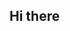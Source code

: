 ## Hi there 

<!--
**isabellaMonteiro15/isabellaMonteiro15** is a ✨ _special_ ✨ repository because its `README.md` (this file) appears on your GitHub profile.

Here are some ideas to get you started:

- 🔭 I’m currently working on ... nu
- 🌱 I’m currently learning ...fhk
- 👯 I’m looking to collaborate on ...kkjh
- 🤔 I’m looking for help with ...
- 💬 Ask me about ...
- 📫 How to reach me: ...
- 😄 Pronouns: ...
- ⚡ Fun fact: ...
  -->
  
